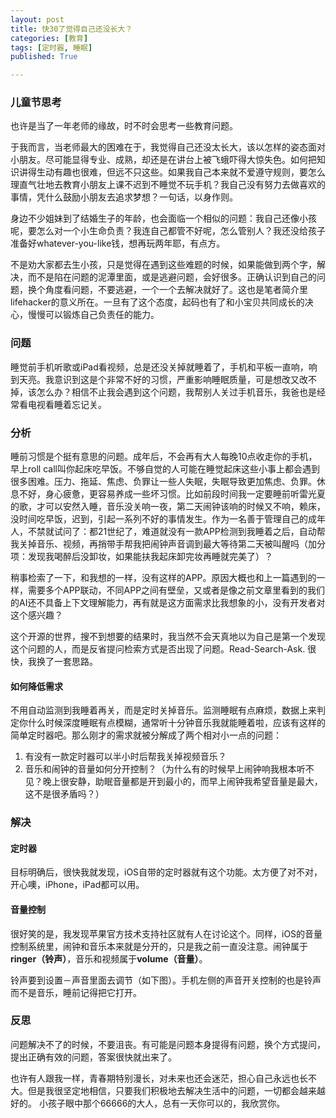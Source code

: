 ```yaml
---
layout: post
title: 快30了觉得自己还没长大？
categories: [教育]
tags: [定时器, 睡眠]
published: True

---
```


### 儿童节思考
也许是当了一年老师的缘故，时不时会思考一些教育问题。

于我而言，当老师最大的困难在于，我觉得自己还没太长大，该以怎样的姿态面对小朋友。尽可能显得专业、成熟，却还是在讲台上被飞蛾吓得大惊失色。如何把知识讲得生动有趣也很难，但远不只这些。如果我自己本来就不爱遵守规则，要怎么理直气壮地去教育小朋友上课不迟到不睡觉不玩手机？我自己没有努力去做喜欢的事情，凭什么鼓励小朋友去追求梦想？一句话，以身作则。

身边不少姐妹到了结婚生子的年龄，也会面临一个相似的问题：我自己还像小孩呢，要怎么对一个小生命负责？我连自己都管不好呢，怎么管别人？我还没给孩子准备好whatever-you-like钱，想再玩两年耶，有点方。

不是劝大家都去生小孩，只是觉得在遇到这些难题的时候，如果能做到两个字，解决，而不是陷在问题的泥潭里面，或是逃避问题，会好很多。正确认识到自己的问题，换个角度看问题，不要逃避，一个一个去解决就好了。这也是笔者简介里lifehacker的意义所在。一旦有了这个态度，起码也有了和小宝贝共同成长的决心，慢慢可以锻炼自己负责任的能力。

### 问题
睡觉前手机听歌或iPad看视频，总是还没关掉就睡着了，手机和平板一直响，响到天亮。我意识到这是个非常不好的习惯，严重影响睡眠质量，可是想改又改不掉，该怎么办？相信不止我会遇到这个问题，我帮别人关过手机音乐，我爸也是经常看电视看睡着忘记关。

### 分析
睡前习惯是个挺有意思的问题。成年后，不会再有大人每晚10点收走你的手机，早上roll call叫你起床吃早饭。不够自觉的人可能在睡觉起床这些小事上都会遇到很多困难。压力、拖延、焦虑、负罪让一些人失眠，失眠导致更加焦虑、负罪。休息不好，身心疲惫，更容易养成一些坏习惯。比如前段时间我一定要睡前听雷光夏的歌，才可以安然入睡，音乐没关响一夜，第二天闹钟该响的时候又不响，赖床，没时间吃早饭，迟到，引起一系列不好的事情发生。作为一名善于管理自己的成年人，不禁就试问了：都21世纪了，难道就没有一款APP检测到我睡着之后，自动帮我关掉音乐、视频，再捎带手帮我把闹钟声音调到最大等待第二天被叫醒吗（加分项：发现我喝醉后没卸妆，如果能扶我起床卸完妆再睡就完美了）？

稍事检索了一下，和我想的一样，没有这样的APP。原因大概也和上一篇遇到的一样，需要多个APP联动，不同APP之间有壁垒，又或者是像之前文章里看到的我们的AI还不具备上下文理解能力，再有就是这方面需求比我想象的小，没有开发者对这个感兴趣？

这个开源的世界，搜不到想要的结果时，我当然不会天真地以为自己是第一个发现这个问题的人，而是反省提问检索方式是否出现了问题。Read-Search-Ask. 很快，我换了一套思路。

#### 如何降低需求

不用自动监测到我睡着再关，而是定时关掉音乐。监测睡眠有点麻烦，数据上来判定你什么时候深度睡眠有点模糊，通常听十分钟音乐我就能睡着啦，应该有这样的简单定时器吧。那么刚才的需求就被分解成了两个相对小一点的问题：

1. 有没有一款定时器可以半小时后帮我关掉视频音乐？
2. 音乐和闹钟的音量如何分开控制？（为什么有的时候早上闹钟响我根本听不见？晚上很安静，助眠音量都是开到最小的，而早上闹钟我希望音量是最大，这不是很矛盾吗？）

### 解决

#### 定时器

目标明确后，很快我就发现，iOS自带的定时器就有这个功能。太方便了对不对，开心噢，iPhone，iPad都可以用。

#### 音量控制

很好笑的是，我发现苹果官方技术支持社区就有人在讨论这个。同样，iOS的音量控制系统里，闹钟和音乐本来就是分开的，只是我之前一直没注意。闹钟属于**ringer（铃声）**，音乐和视频属于**volume（音量）**。

铃声要到设置－声音里面去调节（如下图）。手机左侧的声音开关控制的也是铃声而不是音乐，睡前记得把它打开。

### 反思

问题解决不了的时候，不要沮丧。有可能是问题本身提得有问题，换个方式提问，提出正确有效的问题，答案很快就出来了。

也许有人跟我一样，青春期特别漫长，对未来也还会迷茫，担心自己永远也长不大。但是我很坚定地相信，只要我们积极地去解决生活中的问题，一切都会越来越好的。 小孩子眼中那个66666的大人，总有一天你可以的，我欣赏你。